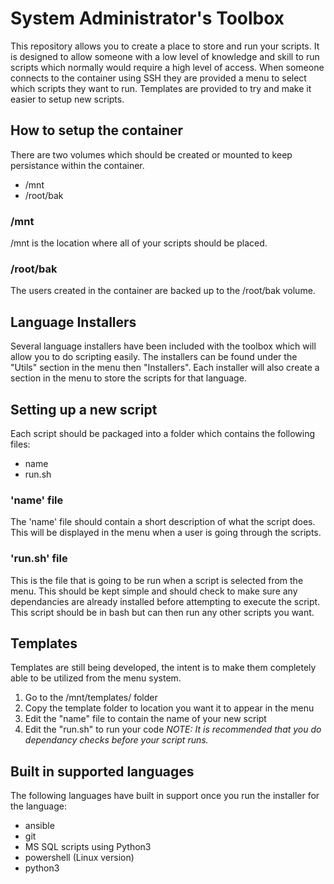 # System Administrator's Toolbox

This repository allows you to create a place to store and run your scripts.  It is designed to allow someone with a low level of knowledge and skill to run scripts which normally would require a high level of access.  When someone connects to the container using SSH they are provided a menu to select which scripts they want to run.  Templates are provided to try and make it easier to setup new scripts.

## How to setup the container

There are two volumes which should be created or mounted to keep persistance within the container.  

* /mnt
* /root/bak

### /mnt

/mnt is the location where all of your scripts should be placed.

### /root/bak

The users created in the container are backed up to the /root/bak volume.

## Language Installers

Several language installers have been included with the toolbox which will allow you to do scripting easily.  The installers can be found under the "Utils" section in the menu then "Installers".  Each installer will also create a section in the menu to store the scripts for that language.

## Setting up a new script

Each script should be packaged into a folder which contains the following files:

* name
* run.sh

### 'name' file

The 'name' file should contain a short description of what the script does.  This will be displayed in the menu when a user is going through the scripts.

### 'run.sh' file

This is the file that is going to be run when a script is selected from the menu.  This should be kept simple and should check to make sure any dependancies are already installed before attempting to execute the script.  This script should be in bash but can then run any other scripts you want.

## Templates

Templates are still being developed, the intent is to make them completely able to be utilized from the menu system.  

1. Go to the /mnt/templates/ folder
1. Copy the template folder to location you want it to appear in the menu
1. Edit the "name" file to contain the name of your new script
1. Edit the "run.sh" to run your code
*NOTE: It is recommended that you do dependancy checks before your script runs.*

## Built in supported languages

The following languages have built in support once you run the installer for the language:

* ansible
* git
* MS SQL scripts using Python3
* powershell (Linux version)
* python3
